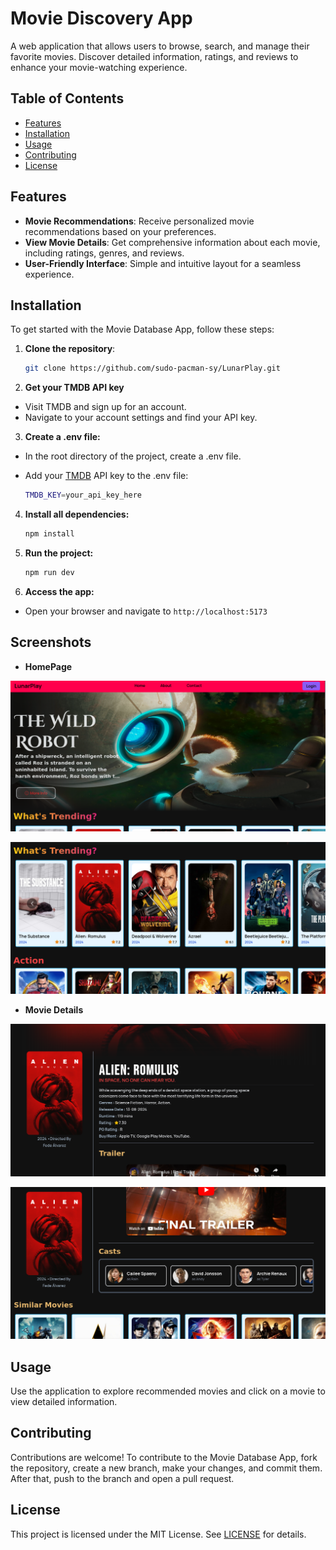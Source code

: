 # Movie Discovery App

A web application that allows users to browse, search, and manage their favorite movies. Discover detailed information, ratings, and reviews to enhance your movie-watching experience.

## Table of Contents

- [Features](#features)
- [Installation](#installation)
- [Usage](#usage)
- [Contributing](#contributing)
- [License](#license)

## Features

- **Movie Recommendations**: Receive personalized movie recommendations based on your preferences.
- **View Movie Details**: Get comprehensive information about each movie, including ratings, genres, and reviews.
- **User-Friendly Interface**: Simple and intuitive layout for a seamless experience.

## Installation

To get started with the Movie Database App, follow these steps:

1. **Clone the repository**:
   ```bash
   git clone https://github.com/sudo-pacman-sy/LunarPlay.git
   ```
2. **Get your TMDB API key**

- Visit TMDB and sign up for an account.
- Navigate to your account settings and find your API key.

3. **Create a .env file:**

- In the root directory of the project, create a .env file.
- Add your [TMDB](https://developer.themoviedb.org/docs/getting-started) API key to the .env file:

  ```bash
  TMDB_KEY=your_api_key_here
  ```

4. **Install all dependencies:**

   ```bash
   npm install
   ```

5. **Run the project:**

   ```bash
   npm run dev
   ```

6. **Access the app:**

- Open your browser and navigate to `http://localhost:5173`

## Screenshots

- **HomePage**

![Homepage](images/homepage1.png)

![Homepage](images/homepage2.png)

- **Movie Details**

![Movie Details](images/details1.png)

![Movie Details](images/details2.png)

## Usage

Use the application to explore recommended movies and click on a movie to view detailed information.

## Contributing

Contributions are welcome! To contribute to the Movie Database App, fork the repository, create a new branch, make your changes, and commit them. After that, push to the branch and open a pull request.

## License

This project is licensed under the MIT License. See [LICENSE](LICENSE) for details.
